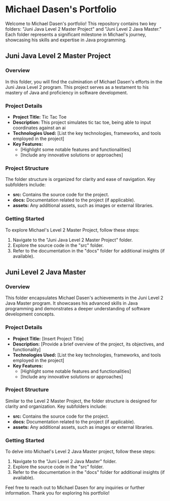 # Michael Dasen's Portfolio

Welcome to Michael Dasen's portfolio! This repository contains two key folders: "Juni Java Level 2 Master Project" and "Juni Level 2 Java Master." Each folder represents a significant milestone in Michael's journey, showcasing his skills and expertise in Java programming.

## Juni Java Level 2 Master Project

### Overview
In this folder, you will find the culmination of Michael Dasen's efforts in the Juni Java Level 2 program. This project serves as a testament to his mastery of Java and proficiency in software development.

### Project Details
- **Project Title:** Tic Tac Toe
- **Description:** This project simulates tic tac toe, being able to input coordinates against an ai 
- **Technologies Used:** [List the key technologies, frameworks, and tools employed in the project]
- **Key Features:**
  - [Highlight some notable features and functionalities]
  - [Include any innovative solutions or approaches]

### Project Structure
The folder structure is organized for clarity and ease of navigation. Key subfolders include:
- **src:** Contains the source code for the project.
- **docs:** Documentation related to the project (if applicable).
- **assets:** Any additional assets, such as images or external libraries.

### Getting Started
To explore Michael's Level 2 Master Project, follow these steps:
1. Navigate to the "Juni Java Level 2 Master Project" folder.
2. Explore the source code in the "src" folder.
3. Refer to the documentation in the "docs" folder for additional insights (if available).

## Juni Level 2 Java Master

### Overview
This folder encapsulates Michael Dasen's achievements in the Juni Level 2 Java Master program. It showcases his advanced skills in Java programming and demonstrates a deeper understanding of software development concepts.

### Project Details
- **Project Title:** [Insert Project Title]
- **Description:** [Provide a brief overview of the project, its objectives, and functionality]
- **Technologies Used:** [List the key technologies, frameworks, and tools employed in the project]
- **Key Features:**
  - [Highlight some notable features and functionalities]
  - [Include any innovative solutions or approaches]

### Project Structure
Similar to the Level 2 Master Project, the folder structure is designed for clarity and organization. Key subfolders include:
- **src:** Contains the source code for the project.
- **docs:** Documentation related to the project (if applicable).
- **assets:** Any additional assets, such as images or external libraries.

### Getting Started
To delve into Michael's Level 2 Java Master project, follow these steps:
1. Navigate to the "Juni Level 2 Java Master" folder.
2. Explore the source code in the "src" folder.
3. Refer to the documentation in the "docs" folder for additional insights (if available).

Feel free to reach out to Michael Dasen for any inquiries or further information. Thank you for exploring his portfolio!
